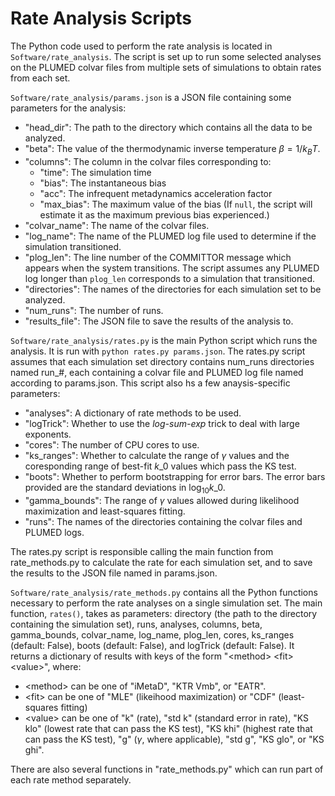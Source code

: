 # Rate Analysis Scripts

The Python code used to perform the rate analysis is located in `Software/rate_analysis`. The script is set up to run some selected analyses on the PLUMED colvar files from multiple sets of simulations to obtain rates from each set.

`Software/rate_analysis/params.json` is a JSON file containing some parameters for the analysis:

- "head\_dir": The path to the directory which contains all the data to be analyzed.
- "beta": The value of the thermodynamic inverse temperature $\beta=1/k_BT$.
- "columns": The column in the colvar files corresponding to:
  - "time": The simulation time
  - "bias": The instantaneous bias
  - "acc": The infrequent metadynamics acceleration factor
  - "max\_bias": The maximum value of the bias (If `null`, the script will estimate it as the maximum previous bias experienced.)
- "colvar\_name": The name of the colvar files.
- "log\_name": The name of the PLUMED log file used to determine if the simulation transitioned.
- "plog\_len": The line number of the COMMITTOR message which appears when the system transitions. The script assumes any PLUMED log longer than `plog_len` corresponds to a simulation that transitioned.
- "directories": The names of the directories for each simulation set to be analyzed.
- "num\_runs": The number of runs.
- "results\_file": The JSON file to save the results of the analysis to.

`Software/rate_analysis/rates.py` is the main Python script which runs the analysis. It is run with `python rates.py params.json`. The rates.py script assumes that each simulation set directory contains num_runs directories named run_#, each containing a colvar file and PLUMED log file named according to params.json. This script also hs a few anaysis-specific parameters:

- "analyses": A dictionary of rate methods to be used.
- "logTrick": Whether to use the *log-sum-exp* trick to deal with large exponents.
- "cores": The number of CPU cores to use.
- "ks\_ranges": Whether to calculate the range of $\gamma$ values and the coresponding range of best-fit $k\_0$ values which pass the KS test.
- "boots": Whether to perform bootstrapping for error bars. The error bars provided are the standard deviations in $\log_{10}k\_0$.
- "gamma\_bounds": The range of $\gamma$ values allowed during likelihood maximization and least-squares fitting.
- "runs": The names of the directories containing the colvar files and PLUMED logs.

The rates.py script is responsible calling the main function from rate\_methods.py to calculate the rate for each simulation set, and to save the results to the JSON file named in params.json.

`Software/rate_analysis/rate_methods.py` contains all the Python functions necessary to perform the rate analyses on a single simulation set. The main function, `rates()`, takes as parameters: directory (the path to the directory containing the simulation set), runs, analyses, columns, beta, gamma\_bounds, colvar\_name, log\_name, plog\_len, cores, ks\_ranges (default: False), boots (default: False), and logTrick (default: False). It returns a dictionary of results with keys of the form "\<method\> \<fit\> \<value\>", where:

- \<method\> can be one of "iMetaD", "KTR Vmb", or "EATR".
- \<fit\> can be one of "MLE" (likeihood maximization) or "CDF" (least-squares fitting)
- \<value\> can be one of "k" (rate), "std k" (standard error in rate), "KS klo" (lowest rate that can pass the KS test), "KS khi" (highest rate that can pass the KS test), "g" ($\gamma$, where applicable), "std g", "KS glo", or "KS ghi".

There are also several functions in "rate\_methods.py" which can run part of each rate method separately.
